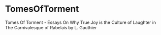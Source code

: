 TomesOfTorment
==============

Tomes Of Torment - Essays On Why True Joy is the Culture of Laughter in The Carnivalesque of Rabelais by L. Gauthier
